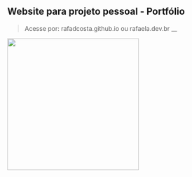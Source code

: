 ## Website para projeto pessoal - Portfólio
> Acesse por: rafadcosta.github.io ou rafaela.dev.br
__

<img src="https://rafaela.dev.br/img/cores.png" style="text-align: center; width: 300px;"/>




